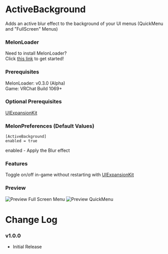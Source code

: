 # ActiveBackground
Adds an active blur effect to the background of your UI menus (QuickMenu and "FullScreen" Menus)

### MelonLoader
Need to install MelonLoader?<br>
Click [this link](https://melonwiki.xyz/) to get started!

### Prerequisites
MelonLoader: v0.3.0 (Alpha)<br>
Game: VRChat Build 1069+

### Optional Prerequisites
[UIExpansionKit](https://github.com/knah/VRCMods)

### MelonPreferences (Default Values)
```
[ActiveBackground]
enabled = true
```
enabled - Apply the Blur effect

### Features
Toggle on/off in-game without restarting with [UIExpansionKit](https://github.com/knah/VRCMods)

### Preview
![Preview Full Screen Menu](https://kortyboi.com/img/upload/msedge_FsrEHINPVV.jpg)
![Preview QuickMenu](https://kortyboi.com/img/upload/VRChat_rWYlYdetQz.jpg)

# Change Log
### v1.0.0
* Initial Release<br>
